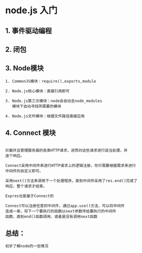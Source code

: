 # node.js 入门
## 1. 事件驱动编程
## 2. 闭包
## 3. Node模块

```
1. CommonJS模块：require(),exports,module

2. Node.js核心模块：直接引用即可

3. Node.js第三方模块：node会自动去node_modules
   模块下自动寻找所需要的模块

4. Node.js文件模块：根据文件路径直接应用
```

## 4. Connect 模块

```

拦截并且管理服务器的各类HTTP请求，进而对这些请求进行适当处理，并
逐个响应。

Connect采用中间件来进行HTTP请求上的逻辑注册，你只需要根据需求来进行
中间件的自定义即可。

采用next()方法来调用下一个处理程序。直到中间件采用了res.end()完成了
响应，整个请求才结束。

Expres也是基于Connect的

Connect可以注册任意的中间件，通过app.use()方法，可以将中间件
连成一串，将下一个要执行的函数以next参数传给要执行的中间件
函数，直到end()函数调用，或者是没有调用next函数
```

## 总结：

```
初步了解node的一些情况
```
